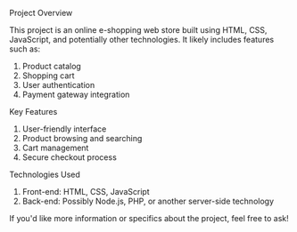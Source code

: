 

Project Overview

This project is an online e-shopping web store built using HTML, CSS, JavaScript, and potentially other technologies. It likely includes features such as:

1. Product catalog
2. Shopping cart
3. User authentication
4. Payment gateway integration

Key Features

1. User-friendly interface
2. Product browsing and searching
3. Cart management
4. Secure checkout process

Technologies Used

1. Front-end: HTML, CSS, JavaScript
2. Back-end: Possibly Node.js, PHP, or another server-side technology

If you'd like more information or specifics about the project, feel free to ask!
